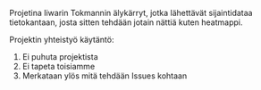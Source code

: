 Projetina Iiwarin Tokmannin älykärryt, jotka lähettävät sijaintidataa tietokantaan, josta sitten tehdään jotain nättiä kuten heatmappi.

Projektin yhteistyö käytäntö:
1. Ei puhuta projektista
2. Ei tapeta toisiamme
3. Merkataan ylös mitä tehdään Issues kohtaan